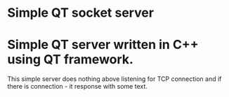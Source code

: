 Simple QT socket server
=======================

# Simple QT server written in C++ using QT framework.

This simple server does nothing above listening for TCP connection and if there is connection - it response with some text.

